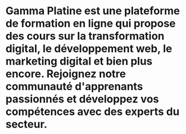﻿# Gamma Platine est une plateforme de formation en ligne qui propose des cours sur la transformation digital, le développement web, le marketing digital et bien plus encore. Rejoignez notre communauté d'apprenants passionnés et développez vos compétences avec des experts du secteur.
